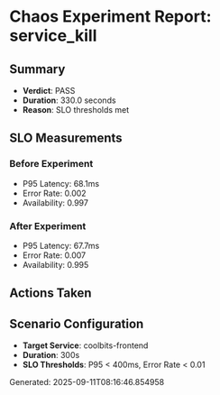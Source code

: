 # Chaos Experiment Report: service_kill

## Summary
- **Verdict**: PASS
- **Duration**: 330.0 seconds
- **Reason**: SLO thresholds met

## SLO Measurements
### Before Experiment
- P95 Latency: 68.1ms
- Error Rate: 0.002
- Availability: 0.997

### After Experiment
- P95 Latency: 67.7ms
- Error Rate: 0.007
- Availability: 0.995

## Actions Taken


## Scenario Configuration
- **Target Service**: coolbits-frontend
- **Duration**: 300s
- **SLO Thresholds**: P95 < 400ms, Error Rate < 0.01

Generated: 2025-09-11T08:16:46.854958
